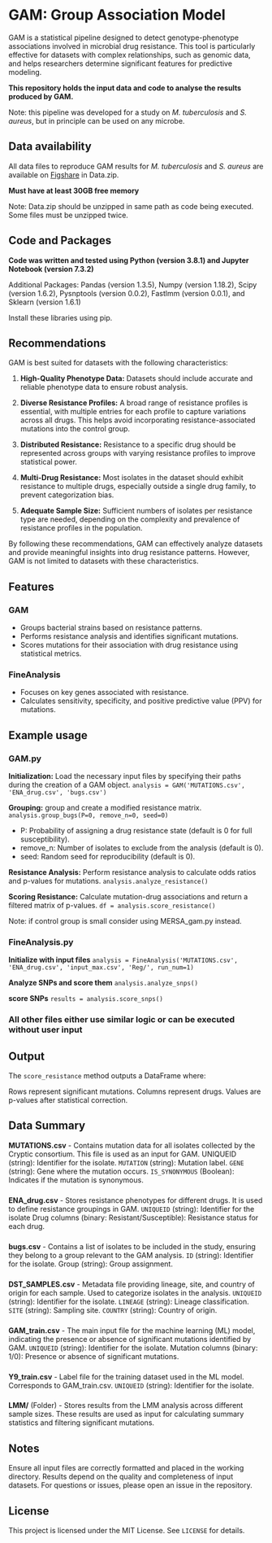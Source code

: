 # GAM: Group Association Model

GAM is a statistical pipeline designed to detect genotype-phenotype associations involved in microbial drug resistance. This tool is particularly effective for datasets with complex relationships, such as genomic data, and helps researchers determine significant features for predictive modeling.

**This repository holds the input data and code to analyse the results produced by GAM.**

Note: this pipeline was developed for a study on  *M. tuberculosis*  and  *S. aureus*, but in principle can be used on any microbe. 


## Data availability 

All data files to reproduce GAM results for *M. tuberculosis*  and  *S. aureus* are available on [Figshare](https://doi.org/10.6084/m9.figshare.28191398) in Data.zip. 

**Must have at least 30GB free memory**

Note: Data.zip should be unzipped in same path as code being executed. Some files must be unzipped twice. 


## Code and Packages 

**Code was written and tested using Python (version 3.8.1) and Jupyter Notebook (version 7.3.2)**

Additional Packages: 
Pandas (version 1.3.5),
Numpy (version 1.18.2),
Scipy (version 1.6.2),
Pysnptools (version 0.0.2),
Fastlmm (version 0.0.1), and 
Sklearn (version 1.6.1)
  
Install these libraries using pip.

  
## Recommendations

GAM is best suited for datasets with the following characteristics:

1) **High-Quality Phenotype Data:** Datasets should include accurate and reliable phenotype data to ensure robust analysis.

2) **Diverse Resistance Profiles:** A broad range of resistance profiles is essential, with multiple entries for each profile to capture variations across all drugs. This helps avoid incorporating resistance-associated mutations into the control group.

3) **Distributed Resistance:** Resistance to a specific drug should be represented across groups with varying resistance profiles to     improve statistical power.

4) **Multi-Drug Resistance:** Most isolates in the dataset should exhibit resistance to multiple drugs, especially outside a single drug family, to prevent categorization bias.

5) **Adequate Sample Size:** Sufficient numbers of isolates per resistance type are needed, depending on the complexity and prevalence of resistance profiles in the population.

By following these recommendations, GAM can effectively analyze datasets and provide meaningful insights into drug resistance patterns. However, GAM is not limited to datasets with these characteristics. 


## Features

### GAM
- Groups bacterial strains based on resistance patterns.
- Performs resistance analysis and identifies significant mutations.
- Scores mutations for their association with drug resistance using statistical metrics.

### FineAnalysis
- Focuses on key genes associated with resistance.
- Calculates sensitivity, specificity, and positive predictive value (PPV) for mutations.

## Example usage

### GAM.py
**Initialization:** Load the necessary input files by specifying their paths during the creation of a GAM object.
`analysis = GAM('MUTATIONS.csv', 'ENA_drug.csv', 'bugs.csv')`

**Grouping:** group and create a modified resistance matrix.
`analysis.group_bugs(P=0, remove_n=0, seed=0)`
- P: Probability of assigning a drug resistance state (default is 0 for full susceptibility).
- remove_n: Number of isolates to exclude from the analysis (default is 0).
- seed: Random seed for reproducibility (default is 0).

**Resistance Analysis:** Perform resistance analysis to calculate odds ratios and p-values for mutations.
`analysis.analyze_resistance()`

**Scoring Resistance:** Calculate mutation-drug associations and return a filtered matrix of p-values.
`df = analysis.score_resistance()`

Note: if control group is small consider using MERSA_gam.py instead. 

### FineAnalysis.py
**Initialize with input files**
`analysis = FineAnalysis('MUTATIONS.csv', 'ENA_drug.csv', 'input_max.csv', 'Reg/', run_num=1)`

**Analyze SNPs and score them**
`analysis.analyze_snps()` 

**score SNPs**
`results = analysis.score_snps()`

### All other files either use similar logic or can be executed without user input


## Output
The `score_resistance` method outputs a DataFrame where:

Rows represent significant mutations.
Columns represent drugs.
Values are p-values after statistical correction.

## Data Summary 

**MUTATIONS.csv** - Contains mutation data for all isolates collected by the Cryptic consortium. This file is used as an input for GAM. UNIQUEID (string): Identifier for the isolate. `MUTATION` (string): Mutation label. `GENE` (string): Gene where the mutation occurs. `IS_SYNONYMOUS` (Boolean): Indicates if the mutation is synonymous.
###
**ENA_drug.csv** - Stores resistance phenotypes for different drugs. It is used to define resistance groupings in GAM. `UNIQUEID` (string): Identifier for the isolate Drug columns (binary: Resistant/Susceptible): Resistance status for each drug.
### 
**bugs.csv** - Contains a list of isolates to be included in the study, ensuring they belong to a group relevant to the GAM analysis. `ID` (string): Identifier for the isolate. Group (string): Group assignment.
### 
**DST_SAMPLES.csv** - Metadata file providing lineage, site, and country of origin for each sample. Used to categorize isolates in the analysis. `UNIQUEID` (string): Identifier for the isolate. `LINEAGE` (string): Lineage classification. `SITE` (string): Sampling site. `COUNTRY` (string): Country of origin.
### 
**GAM_train.csv** - The main input file for the machine learning (ML) model, indicating the presence or absence of significant mutations identified by GAM. `UNIQUEID` (string): Identifier for the isolate. Mutation columns (binary: 1/0): Presence or absence of significant mutations.
### 
**Y9_train.csv** - Label file for the training dataset used in the ML model. Corresponds to GAM_train.csv. `UNIQUEID` (string): Identifier for the isolate.
### 
**LMM/** (Folder) - Stores results from the LMM analysis across different sample sizes. These results are used as input for calculating summary statistics and filtering significant mutations.

## Notes
Ensure all input files are correctly formatted and placed in the working directory.
Results depend on the quality and completeness of input datasets.
For questions or issues, please open an issue in the repository.

## License
This project is licensed under the MIT License. See `LICENSE` for details.
